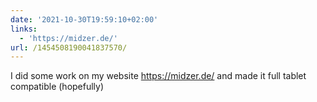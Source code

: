 ```yaml
---
date: '2021-10-30T19:59:10+02:00'
links:
  - 'https://midzer.de/'
url: /1454508190041837570/
---
```

I did some work on my website https://midzer.de/ and made it full tablet compatible (hopefully)
